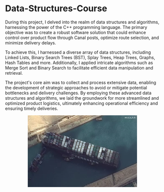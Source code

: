 # Data-Structures-Course


During this project, I delved into the realm of data structures and algorithms, harnessing the power of the C++ programming language. The primary objective was to create a robust software solution that could enhance control over product flow through Canal posts, optimize route selection, and minimize delivery delays.

To achieve this, I harnessed a diverse array of data structures, including Linked Lists, Binary Search Trees (BST), Splay Trees, Heap Trees, Graphs, Hash Tables and more. Additionally, I applied intricate algorithms such as Merge Sort and Binary Search to facilitate efficient data manipulation and retrieval.

The project's core aim was to collect and process extensive data, enabling the development of strategic approaches to avoid or mitigate potential bottlenecks and delivery challenges. By employing these advanced data structures and algorithms, we laid the groundwork for more streamlined and optimized product logistics, ultimately enhancing operational efficiency and ensuring timely deliveries.

<center>
  
![Texto alternativo](Images/SUEZCANAL.png)

</center>
